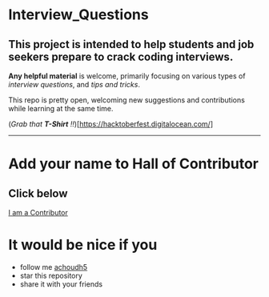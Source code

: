 # Interview_Questions

## This project is intended to help students and job seekers prepare to crack coding interviews.

**Any helpful material** is welcome, primarily focusing on various types of _interview questions_, and _tips and tricks_. 

This repo is pretty open, welcoming new suggestions and contributions while learning at the same time. 

(_Grab that **T-Shirt** !!_)[https://hacktoberfest.digitalocean.com/]

---

# Add your name to Hall of Contributor

## Click below
[I am a Contributor](https://github.com/achoudh5/Interview_Questions/blob/master/Contributor.md)

# It would be nice if you

- follow me [achoudh5](//github.com/achoudh5)
- star this repository
- share it with your friends
